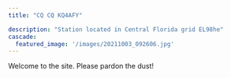 ```yaml
---
title: "CQ CQ KQ4AFY"

description: "Station located in Central Florida grid EL98he"
cascade:
  featured_image: '/images/20211003_092606.jpg'
---
```

Welcome to the site. Please pardon the dust!